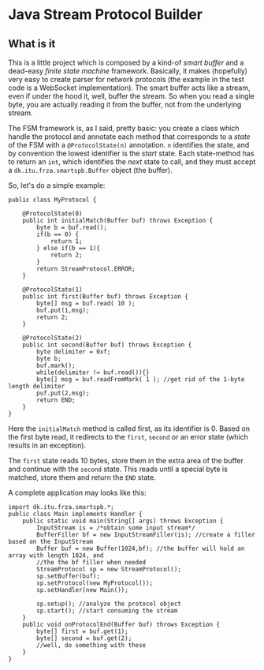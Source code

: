 # Java Stream Protocol Builder

## What is it

This is a little project which is composed by a kind-of _smart buffer_ and a dead-easy _finite state machine_ framework. Basically, it makes (hopefully) very easy to create parser for network protocols (the example in the test code is a WebSocket implementation). The smart buffer acts like a stream, even if under the hood it, well, buffer the stream. So when you read a single byte, you are actually reading it from the buffer, not from the underlying stream.

The FSM framework is, as I said, pretty basic: you create a class which handle the protocol and annotate each method that corresponds to a _state_ of the FSM with a `@ProtocolState(n)` annotation. `n` identifies the state, and by convention the lowest identifier is the _start_ state. Each state-method has to return an `int`, which identifies the _next_ state to call, and they must accept a `dk.itu.frza.smartspb.Buffer` object (the buffer).

So, let's do a simple example:

	public class MyProtocol {
		
		@ProtocolState(0)
		public int initialMatch(Buffer buf) throws Exception {
			byte b = buf.read();
			if(b == 0) {
				return 1;
			} else if(b == 1){
				return 2;
			}
			return StreamProtocol.ERROR;
		}
		
		@ProtocolState(1)
		public int first(Buffer buf) throws Exception {
			byte[] msg = buf.read( 10 );
			buf.put(1,msg);
			return 2;
		}
		
		@ProtocolState(2)
		public int second(Buffer buf) throws Exception {
			byte delimiter = 0xf;
			byte b;
			buf.mark();
			while(delimiter != buf.read()){}
			byte[] msg = buf.readFromMark( 1 ); //get rid of the 1-byte length delimiter
			puf.put(2,msg);
			return END;
		}
	}
	
Here the `initialMatch` method is called first, as its identifier is 0. Based on the first byte read, it redirects to the `first`, `second` or an error state (which results in an exception).

The `first` state reads 10 bytes, store them in the extra area of the buffer and continue with the `second` state. This reads until a special byte is matched, store them and return the `END` state.

A complete application may looks like this:

	import dk.itu.frza.smartspb.*;
	public class Main implements Handler {
		public static void main(String[] args) throws Exception {
			InputStream is = /*obtain some input stream*/
			BufferFiller bf = new InputStreamFiller(is); //create a filler based on the InputStream
			Buffer buf = new Buffer(1024,bf); //the buffer will hold an array with length 1024, and
			//the the bf filler when needed
			StreamProtocol sp = new StreamProtocol();
			sp.setBuffer(buf);
			sp.setProtocol(new MyProtocol());
			sp.setHandler(new Main());
			
			sp.setup(); //analyze the protocol object
			sp.start(); //start consuming the stream
		}
		public void onProtocolEnd(Buffer buf) throws Exception {
			byte[] first = buf.get(1);
			byte[] second = buf.get(2);
			//well, do something with these
		}
	}